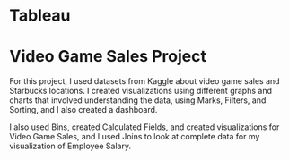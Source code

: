 # Tableau

# Video Game Sales Project
For this project, I used datasets from Kaggle about video game sales and Starbucks locations. I created visualizations using different graphs and charts that involved understanding the data, using Marks, Filters, and Sorting, and I also created a dashboard.

I also used Bins, created Calculated Fields, and created visualizations for Video Game Sales, and I used Joins to look at complete data for my visualization of Employee Salary.
